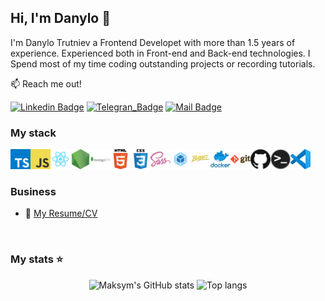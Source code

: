 ## Hi, I'm Danylo 👋

I'm Danylo Trutniev a Frontend Developet with more than 1.5 years of experience. Experienced both in Front-end and Back-end technologies. I Spend most of my time coding outstanding projects or recording tutorials.

:mailbox: Reach me out!
 
[![Linkedin Badge](https://img.shields.io/badge/-Danylo_Trutniev-0e76a8?style=flat&labelColor=0e76a8&logo=linkedin&logoColor=white)](https://www.linkedin.com/in/d-trutniev/) 
[![Telegran_Badge](https://img.shields.io/badge/-@campot05-229ed9?style=flat&labelColor=229ed9&logo=telegram&logoColor=white)](https://t.me/campot05) 
[![Mail Badge](https://img.shields.io/badge/-Danylo_Trutniev-c0392b?style=flat&labelColor=c0392b&logo=gmail&logoColor=white)](mailto:d.trutniev@gmail.com)

### My stack

<img align="left" alt="JavaScript" width="32px" src="https://raw.githubusercontent.com/github/explore/80688e429a7d4ef2fca1e82350fe8e3517d3494d/topics/typescript/typescript.png" />

<img align="left" alt="JavaScript" width="32px" src="https://raw.githubusercontent.com/github/explore/80688e429a7d4ef2fca1e82350fe8e3517d3494d/topics/javascript/javascript.png" />

<img align="left" alt="React" width="32px" src="https://raw.githubusercontent.com/github/explore/80688e429a7d4ef2fca1e82350fe8e3517d3494d/topics/react/react.png" />

<img align="left" alt="Node.js" width="32px" src="https://raw.githubusercontent.com/github/explore/80688e429a7d4ef2fca1e82350fe8e3517d3494d/topics/nodejs/nodejs.png" />

<img align="left" alt="MongoDB" width="32px" src="https://raw.githubusercontent.com/github/explore/80688e429a7d4ef2fca1e82350fe8e3517d3494d/topics/mongodb/mongodb.png" />

<img align="left" alt="HTML5" width="32px" src="https://raw.githubusercontent.com/github/explore/80688e429a7d4ef2fca1e82350fe8e3517d3494d/topics/html/html.png" />

<img align="left" alt="CSS3" width="32px" src="https://raw.githubusercontent.com/github/explore/80688e429a7d4ef2fca1e82350fe8e3517d3494d/topics/css/css.png" />

<img align="left" alt="Sass" width="32px" src="https://raw.githubusercontent.com/github/explore/80688e429a7d4ef2fca1e82350fe8e3517d3494d/topics/sass/sass.png" />

<img align="left" alt="MySQL" width="32px" src="https://raw.githubusercontent.com/github/explore/80688e429a7d4ef2fca1e82350fe8e3517d3494d/topics/webpack/webpack.png" />

<img align="left" alt="MySQL" width="32px" src="https://raw.githubusercontent.com/github/explore/80688e429a7d4ef2fca1e82350fe8e3517d3494d/topics/babel/babel.png" />

<img align="left" alt="MySQL" width="32px" src="https://raw.githubusercontent.com/github/explore/80688e429a7d4ef2fca1e82350fe8e3517d3494d/topics/docker/docker.png" />

<img align="left" alt="Git" width="32px" src="https://raw.githubusercontent.com/github/explore/80688e429a7d4ef2fca1e82350fe8e3517d3494d/topics/git/git.png" />

<img align="left" alt="GitHub" width="32px" src="https://raw.githubusercontent.com/github/explore/78df643247d429f6cc873026c0622819ad797942/topics/github/github.png" />

<img align="left" alt="Terminal" width="32px" src="https://raw.githubusercontent.com/github/explore/80688e429a7d4ef2fca1e82350fe8e3517d3494d/topics/terminal/terminal.png" />

<img alt="Visual Studio Code" width="32px" src="https://raw.githubusercontent.com/github/explore/80688e429a7d4ef2fca1e82350fe8e3517d3494d/topics/visual-studio-code/visual-studio-code.png" />

 

### Business
- :paperclip: [My Resume/CV](https://drive.google.com/file/d/14aYU0DsWZuW0IBDW6pTvFUP6x_p1GJfE/view?usp=sharing)

<br/>

### My stats ⭐

<div align="center">
<img alt="Maksym's GitHub stats" src="https://github-readme-stats.vercel.app/api?username=campot05&show=reviews,prs_merged,prs_merged_percentage&hide=issues"/>
<img alt="Top langs" src="https://github-readme-stats.vercel.app/api/top-langs/?username=anuraghazra&layout=compact"/>
</div>

 

